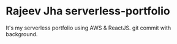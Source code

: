 # Rajeev Jha serverless-portfolio
It's my serverless portfolio using AWS & ReactJS.
git commit with background.
